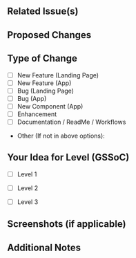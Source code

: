 ## Related Issue(s)

<!-- If this pull request is related to any GitHub issue(s), mention them here -->

<!-- Example: Closes #10 ,  where #10 is the issue number you are fixing-->

## Proposed Changes

<!-- Describe the specific changes made in this pull request, including any new features, bug fixes, or improvements -->

## Type of Change

<!-- Select the appropriate type of change by replacing [ ] with [x] -->

- [ ] New Feature (Landing Page)
- [ ] New Feature (App)
- [ ] Bug (Landing Page)
- [ ] Bug (App)
- [ ] New Component (App)
- [ ] Enhancement
- [ ] Documentation / ReadMe / Workflows
- Other (If not in above options):  

## Your Idea for Level (GSSoC)

<!-- Select the appropriate GSSoC level by replacing [ ] with [x] -->

- [ ] Level 1
- [ ] Level 2
- [ ] Level 3


## Screenshots (if applicable)

<!-- Add screenshots or images that demonstrate the changes made (if applicable) -->

## Additional Notes

<!-- Add any additional notes, comments, or information that might be relevant to this pull request -->